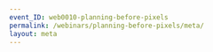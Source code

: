 ```yaml
---
event_ID: web0010-planning-before-pixels
permalink: /webinars/planning-before-pixels/meta/
layout: meta
---
```

